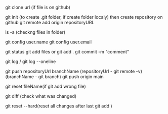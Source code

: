 git clone url (if file is on github)

git init (to create .git folder, if create folder localy)
then create repository on github
git remote add origin repositoryURL

ls -a (checkng files in folder)

git config user.name
git config user.email

git status
git add files or git add .
git commit -m "comment"

git log / git log --oneline

git push repositoryUrl branchName
(repositoryUrl - git remote -v)
(branchName - git branch)
git push origin main

git reset fileName(if git add wrong file)

git diff (check what was changed)

git reset --hard(reset all changes after last git add )

